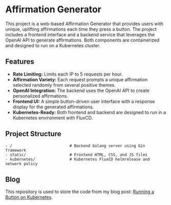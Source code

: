 # Affirmation Generator

This project is a web-based Affirmation Generator that provides users with unique, uplifting affirmations each time they press a button. The project includes a frontend interface and a backend service that leverages the OpenAI API to generate affirmations. Both components are containerized and designed to run on a Kubernetes cluster.

## Features

- **Rate Limiting:** Limits each IP to 5 requests per hour.
- **Affirmation Variety:** Each request prompts a unique affirmation selected randomly from several positive themes.
- **OpenAI Integration:** The backend uses the OpenAI API to create personalized affirmations.
- **Frontend UI:** A simple button-driven user interface with a response display for the generated affirmations.
- **Kubernetes-Ready:** Both frontend and backend are designed to run in a Kubernetes environment with FluxCD.

## Project Structure

```
- /                         # Backend Golang server using Gin framework
- static/                   # Frontend HTML, CSS, and JS files
- kubernetes/               # Kubernetes FluxCD helmrelease and network policy
```

## Blog

This repository is used to store the code from my blog post: [Running a Button on Kubernetes](https://khenry.substack.com/p/button-on-kubernetes).